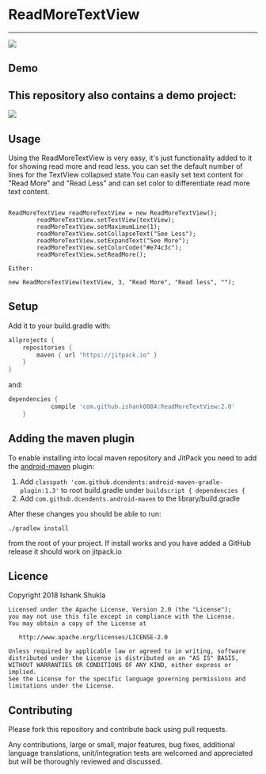 # ReadMoreTextView
----

[![](https://jitpack.io/v/ishank0084/ReadMoreTextView.svg)](https://jitpack.io/#ishank0084/ReadMoreTextView)

Demo
-----
This repository also contains a demo project:
---

<img src="https://i.imgur.com/Y4DKGvjm.gif" />


Usage
------
Using the ReadMoreTextView is very easy, it's just  functionality added to it for showing read more and read less. 
you can set the default number of lines for the TextView collapsed state.You can easily set text content for "Read More" 
and "Read Less" and can set color to differentiate read more text content.

```

ReadMoreTextView readMoreTextView = new ReadMoreTextView();
        readMoreTextView.setTextView(textView);
        readMoreTextView.setMaximumLine(1);
        readMoreTextView.setCollapseText("See Less");
        readMoreTextView.setExpandText("See More");
        readMoreTextView.setColorCode("#e74c3c");
        readMoreTextView.setReadMore();
 	
Either:
 
new ReadMoreTextView(textView, 3, "Read More", "Read less", "");

```

Setup
-----

Add it to your build.gradle with:
```gradle
allprojects {
    repositories {
        maven { url "https://jitpack.io" }
    }
}
```
and:

```gradle
dependencies {
	        compile 'com.github.ishank0084:ReadMoreTextView:2.0'
	}
```

## Adding the maven plugin

To enable installing into local maven repository and JitPack you need to add the [android-maven](https://github.com/dcendents/android-maven-gradle-plugin) plugin:

1. Add `classpath 'com.github.dcendents:android-maven-gradle-plugin:1.3'` to root build.gradle under `buildscript { dependencies {`
2. Add `com.github.dcendents.android-maven` to the library/build.gradle

After these changes you should be able to run:

    ./gradlew install
    
from the root of your project. If install works and you have added a GitHub release it should work on jitpack.io

Licence
-----
 Copyright 2018 Ishank Shukla

    Licensed under the Apache License, Version 2.0 (the "License");
    you may not use this file except in compliance with the License.
    You may obtain a copy of the License at

       http://www.apache.org/licenses/LICENSE-2.0

    Unless required by applicable law or agreed to in writing, software
    distributed under the License is distributed on an "AS IS" BASIS,
    WITHOUT WARRANTIES OR CONDITIONS OF ANY KIND, either express or implied.
    See the License for the specific language governing permissions and
    limitations under the License.



Contributing
-----
Please fork this repository and contribute back using pull requests.

Any contributions, large or small, major features, bug fixes, additional language translations, unit/integration tests are welcomed and appreciated but will be thoroughly reviewed and discussed.


